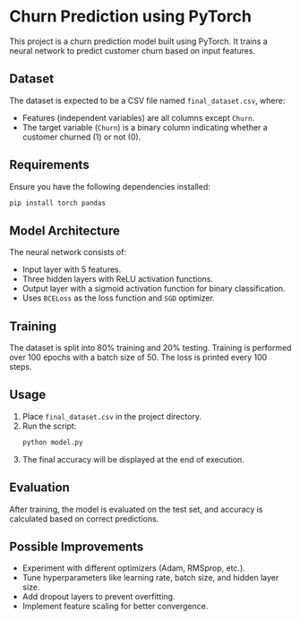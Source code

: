 # Churn Prediction using PyTorch

This project is a churn prediction model built using PyTorch. It trains a neural network to predict customer churn based on input features.

## Dataset
The dataset is expected to be a CSV file named `final_dataset.csv`, where:
- Features (independent variables) are all columns except `Churn`.
- The target variable (`Churn`) is a binary column indicating whether a customer churned (1) or not (0).

## Requirements
Ensure you have the following dependencies installed:
```bash
pip install torch pandas
```

## Model Architecture
The neural network consists of:
- Input layer with 5 features.
- Three hidden layers with ReLU activation functions.
- Output layer with a sigmoid activation function for binary classification.
- Uses `BCELoss` as the loss function and `SGD` optimizer.

## Training
The dataset is split into 80% training and 20% testing. Training is performed over 100 epochs with a batch size of 50. The loss is printed every 100 steps.

## Usage
1. Place `final_dataset.csv` in the project directory.
2. Run the script:
   ```bash
   python model.py
   ```
3. The final accuracy will be displayed at the end of execution.

## Evaluation
After training, the model is evaluated on the test set, and accuracy is calculated based on correct predictions.

## Possible Improvements
- Experiment with different optimizers (Adam, RMSprop, etc.).
- Tune hyperparameters like learning rate, batch size, and hidden layer size.
- Add dropout layers to prevent overfitting.
- Implement feature scaling for better convergence.
